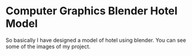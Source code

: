 <h1>Computer Graphics Blender Hotel Model</h1>
<p>So basically I have designed a model of hotel using blender. You can see some of the images of my project.</p>
